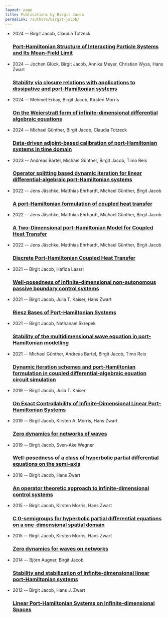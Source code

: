 ```yaml
---
layout: page
title: Publications by Birgit Jacob
permalink: /authors/birgit-jacob/
---
```


<ul class="post-list">
<li><span class='post-meta'>2024 -- Birgit Jacob, Claudia Totzeck</span><h3><a class='post-link' href='../../port-hamiltonian-structure-of-interacting-particle-systems-and-its-mean-field-limit'>Port-Hamiltonian Structure of Interacting Particle Systems and Its Mean-Field Limit</a></h3></li>
<li><span class='post-meta'>2024 -- Jochen Glück, Birgit Jacob, Annika Meyer, Christian Wyss, Hans Zwart</span><h3><a class='post-link' href='../../stability-via-closure-relations-with-applications-to-dissipative-and-port-hamiltonian-systems'>Stability via closure relations with applications to dissipative and port-Hamiltonian systems</a></h3></li>
<li><span class='post-meta'>2024 -- Mehmet Erbay, Birgit Jacob, Kirsten Morris</span><h3><a class='post-link' href='../../on-the-weierstrass-form-of-infinite-dimensional-differential-algebraic-equations'>On the Weierstraß form of infinite-dimensional differential algebraic equations</a></h3></li>
<li><span class='post-meta'>2024 -- Michael Günther, Birgit Jacob, Claudia Totzeck</span><h3><a class='post-link' href='../../data-driven-adjoint-based-calibration-of-port-hamiltonian-systems-in-time-domain'>Data-driven adjoint-based calibration of port-Hamiltonian systems in time domain</a></h3></li>
<li><span class='post-meta'>2023 -- Andreas Bartel, Michael Günther, Birgit Jacob, Timo Reis</span><h3><a class='post-link' href='../../operator-splitting-based-dynamic-iteration-for-linear-differential-algebraic-port-hamiltonian-systems'>Operator splitting based dynamic iteration for linear differential-algebraic port-Hamiltonian systems</a></h3></li>
<li><span class='post-meta'>2022 -- Jens Jäschke, Matthias Ehrhardt, Michael Günther, Birgit Jacob</span><h3><a class='post-link' href='../../a-port-hamiltonian-formulation-of-coupled-heat-transfer'>A port-Hamiltonian formulation of coupled heat transfer</a></h3></li>
<li><span class='post-meta'>2022 -- Jens Jäschke, Matthias Ehrhardt, Michael Günther, Birgit Jacob</span><h3><a class='post-link' href='../../a-two-dimensional-port-hamiltonian-model-for-coupled-heat-transfer'>A Two-Dimensional port-Hamiltonian Model for Coupled Heat Transfer</a></h3></li>
<li><span class='post-meta'>2022 -- Jens Jäschke, Matthias Ehrhardt, Michael Günther, Birgit Jacob</span><h3><a class='post-link' href='../../discrete-port-hamiltonian-coupled-heat-transfer'>Discrete Port-Hamiltonian Coupled Heat Transfer</a></h3></li>
<li><span class='post-meta'>2021 -- Birgit Jacob, Hafida Laasri</span><h3><a class='post-link' href='../../well-posedness-of-infinite-dimensional-non-autonomous-passive-boundary-control-systems'>Well-posedness of infinite-dimensional non-autonomous passive boundary control systems</a></h3></li>
<li><span class='post-meta'>2021 -- Birgit Jacob, Julia T. Kaiser, Hans Zwart</span><h3><a class='post-link' href='../../riesz-bases-of-port-hamiltonian-systems'>Riesz Bases of Port-Hamiltonian Systems</a></h3></li>
<li><span class='post-meta'>2021 -- Birgit Jacob, Nathanael Skrepek</span><h3><a class='post-link' href='../../stability-of-the-multidimensional-wave-equation-in-port-hamiltonian-modelling'>Stability of the multidimensional wave equation in port-Hamiltonian modelling</a></h3></li>
<li><span class='post-meta'>2021 -- Michael Günther, Andreas Bartel, Birgit Jacob, Timo Reis</span><h3><a class='post-link' href='../../dynamic-iteration-schemes-and-port-hamiltonian-formulation-in-coupled-differential-algebraic-equation-circuit-simulation'>Dynamic iteration schemes and port‐Hamiltonian formulation in coupled differential‐algebraic equation circuit simulation</a></h3></li>
<li><span class='post-meta'>2019 -- Birgit Jacob, Julia T. Kaiser</span><h3><a class='post-link' href='../../on-exact-controllability-of-infinite-dimensional-linear-port-hamiltonian-systems'>On Exact Controllability of Infinite-Dimensional Linear Port-Hamiltonian Systems</a></h3></li>
<li><span class='post-meta'>2019 -- Birgit Jacob, Kirsten A. Morris, Hans Zwart</span><h3><a class='post-link' href='../../zero-dynamics-for-networks-of-waves'>Zero dynamics for networks of waves</a></h3></li>
<li><span class='post-meta'>2019 -- Birgit Jacob, Sven-Ake Wegner</span><h3><a class='post-link' href='../../well-posedness-of-a-class-of-hyperbolic-partial-differential-equations-on-the-semi-axis'>Well-posedness of a class of hyperbolic partial differential equations on the semi-axis</a></h3></li>
<li><span class='post-meta'>2018 -- Birgit Jacob, Hans Zwart</span><h3><a class='post-link' href='../../an-operator-theoretic-approach-to-infinite-dimensional-control-systems'>An operator theoretic approach to infinite‐dimensional control systems</a></h3></li>
<li><span class='post-meta'>2015 -- Birgit Jacob, Kirsten Morris, Hans Zwart</span><h3><a class='post-link' href='../../c-0-semigroups-for-hyperbolic-partial-differential-equations-on-a-one-dimensional-spatial-domain'>C 0-semigroups for hyperbolic partial differential equations on a one-dimensional spatial domain</a></h3></li>
<li><span class='post-meta'>2015 -- Birgit Jacob, Kirsten Morris, Hans Zwart</span><h3><a class='post-link' href='../../zero-dynamics-for-waves-on-networks'>Zero dynamics for waves on networks</a></h3></li>
<li><span class='post-meta'>2014 -- Björn Augner, Birgit Jacob</span><h3><a class='post-link' href='../../stability-and-stabilization-of-infinite-dimensional-linear-port-hamiltonian-systems'>Stability and stabilization of infinite-dimensional linear port-Hamiltonian systems</a></h3></li>
<li><span class='post-meta'>2012 -- Birgit Jacob, Hans J. Zwart</span><h3><a class='post-link' href='../../linear-port-hamiltonian-systems-on-infinite-dimensional-spaces'>Linear Port-Hamiltonian Systems on Infinite-dimensional Spaces</a></h3></li>

</ul>
